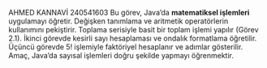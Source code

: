 AHMED KANNAVİ
240541603
Bu görev, Java’da **matematiksel işlemleri** uygulamayı öğretir.
Değişken tanımlama ve aritmetik operatörlerin kullanımını pekiştirir.
Toplama serisiyle basit bir toplam işlemi yapılır (Görev 2.1).
İkinci görevde kesirli sayı hesaplaması ve ondalık formatlama öğretilir.
Üçüncü görevde 5! işlemiyle faktöriyel hesaplanır ve adımlar gösterilir.
Amaç, Java’da sayısal işlemleri doğru şekilde yapmayı öğrenmektir.

